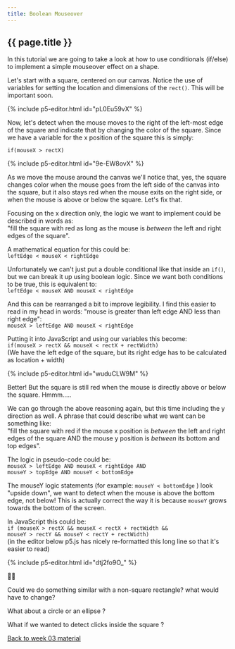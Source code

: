 ```yaml
---
title: Boolean Mouseover
---
```


<h2 class="week-title">{{ page.title }}</h2>

In this tutorial we are going to take a look at how to use conditionals (if/else) to implement a simple mouseover effect on a shape.

Let's start with a square, centered on our canvas. Notice the use of variables for setting the location and dimensions of the ```rect()```. This will be important soon.

{% include p5-editor.html id="pL0Eu59vX" %}

Now, let's detect when the mouse moves to the right of the left-most edge of the square and indicate that by changing the color of the square. Since we have a variable for the x position of the square this is simply:

```
if(mouseX > rectX)
```

{% include p5-editor.html id="9e-EW8ovX" %}

As we move the mouse around the canvas we'll notice that, yes, the square changes color when the mouse goes from the left side of the canvas into the square, but it also stays red when the mouse exits on the right side, or when the mouse is above or below the square. Let's fix that.

Focusing on the x direction only, the logic we want to implement could be described in words as:  
"fill the square with red as long as the mouse is *between* the left and right edges of the square".

A mathematical equation for this could be:  
```leftEdge < mouseX < rightEdge```

Unfortunately we can't just put a double conditional like that inside an ```if()```, but we can break it up using boolean logic. Since we want both conditions to be true, this is equivalent to:  
```leftEdge < mouseX AND mouseX < rightEdge```

And this can be rearranged a bit to improve legibility. I find this easier to read in my head in words: "mouse is greater than left edge AND less than right edge":  
```mouseX > leftEdge AND mouseX < rightEdge```

Putting it into JavaScript and using our variables this become:  
```if(mouseX > rectX && mouseX < rectX + rectWidth)```  
(We have the left edge of the square, but its right edge has to be calculated as location + width)

{% include p5-editor.html id="wuduCLW9M" %}

Better! But the square is still red when the mouse is directly above or below the square. Hmmm.....

We can go through the above reasoning again, but this time including the y direction as well. A phrase that could describe what we want can be something like:  
"fill the square with red if the mouse x position is *between* the left and right edges of the square AND the mouse y position is *between* its bottom and top edges".

The logic in pseudo-code could be:  
```mouseX > leftEdge AND mouseX < rightEdge AND```  
```mouseY > topEdge AND mouseY < bottomEdge```  

The mouseY logic statements (for example: ```mouseY < bottomEdge``` ) look "upside down", we want to detect when the mouse is above the bottom edge, not below! This is actually correct the way it is because ```mouseY``` grows towards the bottom of the screen.

In JavaScript this could be:  
```if (mouseX > rectX && mouseX < rectX + rectWidth &&```  
```mouseY > rectY && mouseY < rectY + rectWidth)```  
(in the editor below p5.js has nicely re-formatted this long line so that it's easier to read)

{% include p5-editor.html id="dtj2fo9O_" %}

🎉✨

Could we do something similar with a non-square rectangle? what would have to change?

What about a circle or an ellipse ?

What if we wanted to detect clicks inside the square ?

<div class="assignment-back-container">
  <a class="assignment-back-link" href="{{ site.baseurl }}/week/03">
    <span>Back to week 03 material</span>
  </a>
</div>
